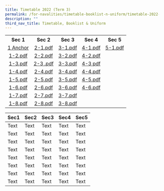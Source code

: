 ```yaml
---
title: Timetable 2022 (Term 3)
permalink: /for-navalities/timetable-booklist-n-uniform/timetable-2022-term-3/
description: ""
third_nav_title: Timetable, Booklist & Uniform
---
```

<table style="margin-left: auto; margin-right: auto;">
<tbody>
<tr>
<th style="text-align: center;">Sec 1</th>
<th style="text-align: center;">Sec 2</th>
<th style="text-align: center;">Sec 3</th>
<th style="text-align: center;">Sec 4</th>
<th style="text-align: center;">Sec 5</th>
</tr>
<tr style="text-align: center;">
<td><a href="/files/1 Anchor">1 Anchor</a></td>
<td><a href="/files/2-1.pdf">2-1.pdf</a></td>
<td><a href="/files/3-1.pdf">3-1.pdf</a></td>
<td><a href="/files/4-1.pdf">4-1.pdf</a></td>
<td><a href="/files/5-1.pdf">5-1.pdf</a></td>
</tr>
<tr style="text-align: center;">
<td><a href="/files/1-2.pdf">1-2.pdf</a></td>
<td><a href="/files/2-2.pdf">2-2.pdf</a></td>
<td><a href="/files/3-2.pdf">3-2.pdf</a></td>
<td><a href="/files/4-2%20TT.pdf">4-2.pdf</a></td>
</tr>
<tr style="text-align: center;">
<td><a href="/files/1-3.pdf">1-3.pdf</a></td>
<td><a href="/files/2-3%201.pdf">2-3 .pdf</a></td>
<td><a href="/files/3-3.pdf">3-3.pdf</a></td>
<td><a href="/files/4-3%20TT.pdf">4-3 pdf</a></td>
</tr>
<tr style="text-align: center;">
<td><a href="/files/1-4.pdf">1-4.pdf</a></td>
<td><a href="/files/2-4.pdf">2-4.pdf</a></td>
<td><a href="/files/3-4.pdf">3-4.pdf</a></td>
<td><a href="/files/4-4.pdf">4-4.pdf</a></td>
</tr>
<tr style="text-align: center;">
<td><a href="/files/1-5.pdf">1-5.pdf</a></td>
<td><a href="/files/2-5.pdf">2-5.pdf</a></td>
<td><a href="/files/3-5.pdf">3-5.pdf</a></td>
<td><a href="/files/4-5.pdf">4-5.pdf</a></td>
</tr>
<tr style="text-align: center;">
<td><a href="/files/1-6.pdf">1-6.pdf</a></td>
<td><a href="/files/2-6.pdf">2-6.pdf</a></td>
<td><a href="/files/3-6.pdf">3-6.pdf</a></td>
<td><a href="/files/4-6.pdf">4-6.pdf</a></td>
</tr>
<tr style="text-align: center;">
<td><a href="/files/1-7.pdf">1-7.pdf</a></td>
<td><a href="/files/2-7.pdf">2-7.pdf</a></td>
<td><a href="/files/3-7.pdf">3-7.pdf</a></td>
</tr>
<tr style="text-align: center;">
<td><a href="/files/1-8.pdf">1-8.pdf</a></td>
<td><a href="/files/2-8.pdf">2-8.pdf</a></td>
<td><a href="/files/3-8.pdf">3-8.pdf</a></td>
</tr>
</tbody>
</table>



| Sec1  | Sec2 | Sec3 | Sec4 | Sec5
| -------- | -------- | -------- | -------- | -------- |
| Text     | Text     | Text     | Text     | Text     |
| Text     | Text     | Text     | Text     | Text     |
| Text     | Text     | Text     | Text     | Text     |
| Text     | Text     | Text     | Text     | Text     |
| Text     | Text     | Text     | Text     | Text     |
| Text     | Text     | Text     | Text     | Text     |
| Text     | Text     | Text     | Text     | Text     |
| Text     | Text     | Text     | Text     | Text     |










